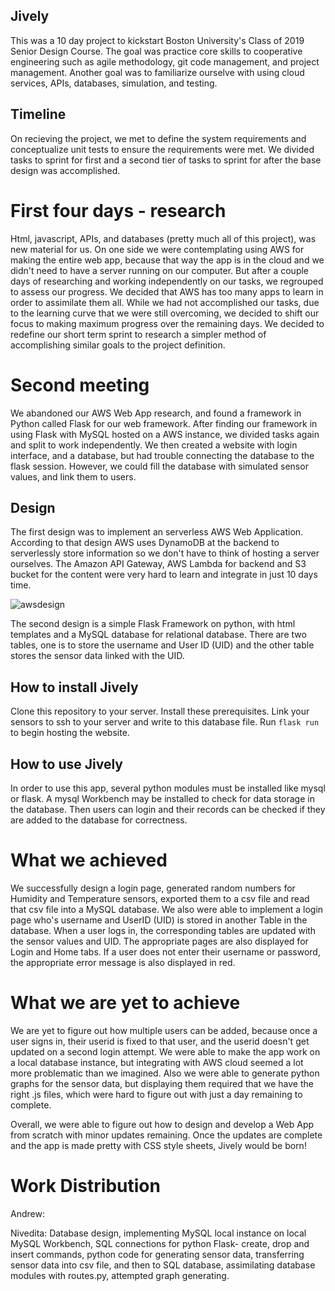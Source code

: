 ## Jively

This was a 10 day project to kickstart Boston University's Class of 2019 Senior Design Course. The goal was practice core skills to cooperative engineering such as agile methodology, git code management, and project management. Another goal was to familiarize ourselve with using cloud services, APIs, databases, simulation, and testing. 

## Timeline

On recieving the project, we met to define the system requirements and conceptualize unit tests to ensure the requirements were met. We divided tasks to sprint for first and a second tier of tasks to sprint for after the base design was accomplished. 

# First four days - research

Html, javascript, APIs, and databases (pretty much all of this project), was new material for us. On one side we were contemplating using AWS for making the entire web app, because that way the app is in the cloud and we didn't need to have a server running on our computer. But after a couple days of researching and working independently on our tasks, we regrouped to assess our progress. We decided that AWS has too many apps to learn in order to assimilate them all. While we had not accomplished our tasks, due to the learning curve that we were still overcoming, we decided to shift our focus to making maximum progress over the remaining days. We decided to redefine our short term sprint to research a simpler method of accomplishing similar goals to the project definition. 

# Second meeting 

We abandoned our AWS Web App research, and found a framework in Python called Flask for our web framework. After finding our framework in using Flask with MySQL hosted on a AWS instance, we divided tasks again and split to work independently. 
We then created a website with login interface, and a database, but had trouble connecting the database to the flask session. However, we could fill the database with simulated sensor values, and link them to users. 

## Design

The first design was to implement an serverless AWS Web Application. According to that design AWS uses DynamoDB at the backend to serverlessly store information so we don't have to think of hosting a server ourselves. The Amazon API Gateway, AWS Lambda for backend and S3 bucket for the content were very hard to learn and integrate in just 10 days time. 

![awsdesign](https://user-images.githubusercontent.com/18023551/45854360-b34f8d00-bd18-11e8-823c-37e3641aeb02.png)


The second design is a simple Flask Framework on python, with html templates and a MySQL database for relational database. There are two tables, one is to store the username and User ID (UID) and the other table stores the sensor data linked with the UID. 

## How to install Jively

Clone this repository to your server. Install these prerequisites. Link your sensors to ssh to your server and write to this database file. Run ```flask run``` to begin hosting the website. 

## How to use Jively

In order to use this app, several python modules must be installed like mysql or flask. A mysql Workbench may be installed to check for data storage in the database. Then users can login and their records can be checked if they are added to the database for correctness.

# What we achieved

We successfully  design a login page, generated random numbers for Humidity and Temperature sensors, exported them to a csv file and read that csv file into a MySQL database. We also were able to implement a login page who's username and UserID (UID) is stored in another Table in the database. When a user logs in, the corresponding tables are updated with the sensor values and UID. The appropriate pages are also displayed for Login and Home tabs. If a user does not enter their username or password, the appropriate error message is also displayed in red.

# What we are yet to achieve

We are yet to figure out how multiple users can be added, because once a user signs in, their userid is fixed to that user, and the userid doesn't get updated on a second login attempt. 
We were able to make the app work on a local database instance, but integrating with AWS cloud seemed a lot more problematic than we imagined. Also we were able to generate python graphs for the sensor data, but displaying them required that we have the right .js files, which were hard to figure out with just a day remaining to complete.

Overall, we were able to figure out how to design and develop a Web App from scratch with minor updates remaining. Once the updates are complete and the app is made pretty with CSS style sheets, Jively would be born!

# Work Distribution
Andrew:

Nivedita: Database design, implementing MySQL local instance on local MySQL Workbench, SQL connections for python Flask- create, drop and insert commands, python code for generating sensor data, transferring sensor data into csv file, and then to SQL database, assimilating database modules with routes.py, attempted graph generating. 
